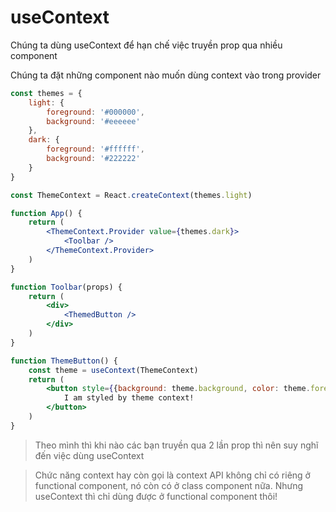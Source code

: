 # useContext

Chúng ta dùng useContext để hạn chế việc truyền prop qua nhiều component

Chúng ta đặt những component nào muốn dùng context vào trong provider

```jsx
const themes = {
    light: {
        foreground: '#000000',
        background: '#eeeeee'
    },
    dark: {
        foreground: '#ffffff',
        background: '#222222'
    }
}

const ThemeContext = React.createContext(themes.light)

function App() {
    return (
        <ThemeContext.Provider value={themes.dark}>
            <Toolbar />
        </ThemeContext.Provider>
    )
}

function Toolbar(props) {
    return (
        <div>
            <ThemedButton />
        </div>
    )
}

function ThemeButton() {
    const theme = useContext(ThemeContext)
    return (
        <button style={{background: theme.background, color: theme.foreground}}>
            I am styled by theme context!
        </button>
    )
}
```

> Theo mình thì khi nào các bạn truyền qua 2 lần prop thì nên suy nghĩ đến việc dùng useContext

> Chức năng context hay còn gọi là context API không chỉ có riêng ở functional component, nó còn có ở class component nữa. Nhưng useContext thì chỉ dùng được ở functional component thôi!

